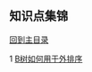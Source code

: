 ## 知识点集锦

[回到主目录](https://github.com/luofengmacheng/algorithms)

1 [B树如何用于外排序](https://github.com/luofengmacheng/algorithms/blob/master/myalgo/external_sort.md)
